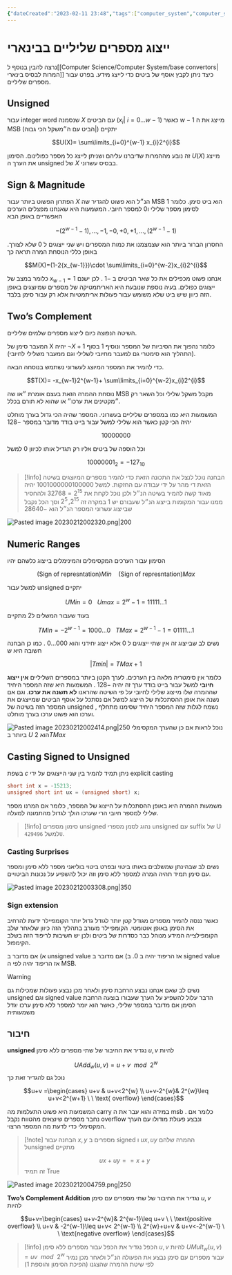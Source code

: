 ```yaml
---
{"dateCreated":"2023-02-11 23:48","tags":["computer_system","computer_science"],"pageDirection":"rtl","dg-publish":true,"permalink":"/computer-science/computer-system/signed-integers-in-binary/","dgPassFrontmatter":true}
---
```



# ייצוג מספרים שליליים בבינארי

נרצה להבין בנוסף ל[[Computer Science/Computer System/base convertors\|המרות לבסיס בינארי]] כיצד ניתן לקבץ אוסף של ביטים כדי לייצג מידע. בפרט עבור מספרים שליליים. 

## Unsigned
עבור integer word שנסמנה $X$ עם הביטים $(x_{i}| \ i= 0\dots w-1)$ כאשר $w-1$ מייצג את ה MSB (הביט עם ה״משקל הכי גבוה|) יתקיים 

$$U(X)= \sum\limits_{i=0}^{w-1} x_{i}2^{i}$$

זה נובע מההמרות שדיברנו עליהם ושניתן לייצג כל מספר כפולינום. הסימון $U(X)$ מייצג את הערך ה unsigned של $X$ בבסיס עשרוני.

## Sign & Magnitude
הפתרון הפשוט ביותר עבור $X$ הנ״ל הוא פשוט להגדיר שה MSB הוא ביט סימן. כלומר $1$ לסימון מספר שלילי ו$0$ למספר חיובי. המשמעות היא שאנחנו מפצלים הערכים האפשריים באופן הבא

$$-(2^{w-1}-1),\dots , -1,-0,+0,+1,\dots,(2^{w-1}-1)$$

החסרון הברור ביותר הוא שצמצמנו את כמות המספרים ויש שני ייצוגים ל $0$ שלא לצורך. באופן כללי הנוסחת המרה תראה כך 

$$M(X)=(1-2{x_{w-1}})\cdot \sum\limits_{i=0}^{w-2}x_{i}2^{i}$$

כלומר במצב של $x_{w-1}=1$ אנחנו פשוט מכפילים את כל שאר הביטים ב $-1$ . לכן ישנם ייצוגים כפולים.  בעיה נוספת שנובעת היא האריתמטיקה של מספרים שמיוצגים באופן הזה כיוון שיש ביט שלא משומש עבור פעולות אריתמטיות אלא רק עבור סימן בלבד. 

## Two’s Complement
השיטה הנפוצה כיום לייצוג מספרים שלמים שליליים.

 המעבר סימן של X יהיה $\neg X +1$ כלומר נהפוך את הסיביות של המספר ונוסיף $1$ בסוף  (התהליך הוא סימטרי גם למעבר מחיובי לשלילי וגם ממעבר משלילי לחיובי).

כדי להמיר את המספר המיוצג לעשרוני נשתמש בנוסחה הבאה.

$$T(X)= -x_{w-1}2^{w-1}+ \sum\limits_{i=0}^{w-2}x_{i}2^{i}$$

נוסחת ההמרה הזאת בעצם אומרת ״או שה MSB מקבל משקל שלילי וכל השאר רק ״מקטינים את ערכו״ או שהוא לא תורם בכלל.

המשמעות היא כמו במספרים שליליים בעשרוני. המספר שהיה הכי גדול בערך מוחלט יהיה הכי קטן כאשר הוא שלילי למשל עבור בייט בודד מדובר במספר $-128$

$$10000000$$

וכל הוספה של ביטים אליו רק תגדיל אותו לכיוון $0$ למשל 

$$10000001_{2}= -127_{10}$$

>[!info] הבחנה
>נוכל לנצל את התכונה הזאת כדי להמיר מספרים המיוצגים בשיטה הזאת די מהר על ידי עבודה עם החזקות. למשל 1001000000100000 יהיה מאוד קשה להמיר בשיטה הנ״ל ולכן נוכל לקחת את $2^{15}=32768$ ולהחסיר ממנו עבור המקומות בייצוג הנ״ל שעבורם יש $1$  במקרה זה $2^{15},2^{5}$ וסך הכל נקבל שבייצוג עשרוני המספר הנ״ל הוא $-28640$

![Pasted image 20230212002320.png|200](/img/user/Assets/Pasted%20image%2020230212002320.png)

## Numeric Ranges
הסימון עבור הערכים המקסימלים והמינימלים בייצוג כלשהם יהיו 

$$\text{(Sign of represntation)}Min \ \ \ \  \text{(Sign of represntation)}Max  $$

למשל עבור unsigned יתקיים 

$$UMin = 0 \ \ \ Umax=2^{w}-1=11111\dots 1$$

בעוד שעבור המשלים ל2 מתקיים 

$$TMin= -2^{w-1} = 1000\dots0\ \ \ TMax= 2^{w-1}-1 = 01111\dots 1  $$

נשים לב שבייצוג זה אין שתי ייצוגים ל $0$ אלא ייצוג יחידני והוא  $000\dots 0$ . כמו כן הבחנה חשובה היא ש 

$$|Tmin|= TMax +1$$

כלומר אין סימטריה מלאה בין הערכים. לערך הקטן ביותר במספרים השליליים __אין ייצוג חיובי__ למשל עבור בייט בודד ערך זה יהיה $-128$ . המשמעות היא שזה המספר היחיד שההמרה שלו מייצוג שלילי לחיובי על פי השיטה שהראנו __לא תשנה את ערכו__. וגם אם נשנה את אופן ההסתכלות של הייצוג למשל אם נסתכל על אוסף הביטים שמייצגים את המספר הזה בשיטה של  unsigned , נשמח לגלות שזה המספר היחיד שסימנו מתחלף וערכו הוא פשוט ערכו בערך מוחלט.

![Pasted image 20230212002414.png|250](/img/user/Assets/Pasted%20image%2020230212002414.png)
נוכל לראות אם כן שהערך המקסימלי ביותר ב $U$ הוא $2TMax$ 

## Casting Signed to Unsigned
בשפת $c$ ניתן תמיד להמיר בין שני הייצוגים על ידי explicit casting 

```c
short int x = -15213;
unsigned short int ux = (unsigned short) x;
```

משמעות ההמרה היא באופן ההסתכלות על הייצוג של המספר, כלומר אם המרנו מספר שלילי למספר חיובי הרי שערכו הולך לגדול מהתמונה למעלה. 

>[!info] סימון מספרים unsigned 
>נהוג לסמן מספרי unsigned עם suffix של U למשל `429496U`.

### Casting Surprises
נשים לב שבהינתן שמשלבים באותו ביטוי ובפרט ביטוי בוליאני מספר ללא סימן ומספר עם סימן תמיד תהיה המרה למספר ללא סימן וזה יכול להשפיע על נכונות הביטויים.

![Pasted image 20230212003308.png|350](/img/user/Assets/Pasted%20image%2020230212003308.png)

### Sign extension 
כאשר ננסה להמיר מספרים מגודל קטן יותר לגודל גדול יותר הקומפיילר ידעת להרחיב את הסימן באופן אוטומטי. הקומפיילר מעורב בתהליך הזה כיוון שלאחר שלב הקומפילצייה המידע מנוהל כבר כסדרות של ביטים ולכן יש חשיבות לריפוד הזה בשלב הקימפול.

א) אם מדובר ב unsigned value אז הריפוד יהיה ב $0$.
ב) אם מדובר ב signed value אז הריפוד יהיה לפי ה MSB.

>[!warning] 
>נשים לב שאם אנחנו נבצע הרחבת סימן ולאחר מכן נבצע פעולות שמכילות גם unsigned וגם signed value הדבר עלול להשפיע על הערך שעבורו בוצעה הרחבת הסימן אם מדובר במספר שלילי, כאשר הוא יומר למספר ללא סימן ערכו יגדל משמעותית

## חיבור

__unsigned__
נגדיר את החיבור של שתי מספרים ללא סימן $u,v$ להיות 

$$UAdd_{w}(u,v) = u+v \ \ mod \ \ 2^{w}$$
נוכל גם להגדיר זאת כך 

$$u+v =\begin{cases}
u+v &  u+v<2^{w} \\
u+v-2^{w}& 2^{w}\leq u+v<2^{w+1} \ \ \text{ overflow}
\end{cases}$$

המשמעות היא פשוט התעלמות מה carry במידה והוא עבר את ה msb . כלומר אם נחבר מספרים שיוצאים מהטווח נקבל overflow ונבצע פעולת מודולו עם הערך המקסימלי כדי לדעת מה המספר הרצוי.

>[!note] הבחנה
>עבור $x,y$ מספרים ב signed ו $ux,uy$ ההמרה שלהם לunsigned מתקיים
>
>$$ux+uy==x+y$$ זה תמיד True

![Pasted image 20230212004759.png|250](/img/user/Assets/Pasted%20image%2020230212004759.png)

__Two’s Complement Addition__
נגדיר את החיבור של שתי מספרים עם סימן $u,v$ להיות 

$$u+v=\begin{cases}
u+v-2^{w}& 2^{w-1}\leq u+v \ \ \text{positive overflow} \\
u+v & -2^{w-1}\leq u+v< 2^{w-1}  \\
2^{w}+u+v  & u+v<-2^{w-1} \ \ \text{negative overflow}
\end{cases}$$

>[!info] הכפל
>נגדיר את הכפל עבור מספרים ללא סימן $u,v$ להיות  $UMult_{w}(u,v)=uv\ \ mod\ \ 2^{w}$
>עבור מספרים עם סימן נבצע את הפעולה הנ״ל ולאחר מכן נמיר לפי שיטת ההמרה שהצגנו (הפיכת הסימון והוספת 1)



